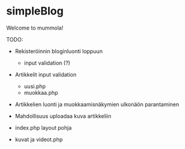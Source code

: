 simpleBlog
==========

Welcome to mummola!

TODO:

- Rekisteröinnin bloginluonti loppuun
  - input validation (?)

- Artikkelit input validation
  - uusi.php
  - muokkaa.php

- Artikkelien luonti ja muokkaamisnäkymien ulkonäön parantaminen

- Mahdollisuus uploadaa kuva artikkeliin
 
- index.php layout pohja
 
- kuvat ja videot.php
 

